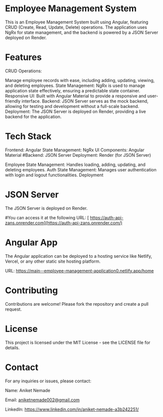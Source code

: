 
 # Employee Management System 





This is an Employee Management System built using Angular, featuring CRUD (Create, Read, Update, Delete) operations. 
The application uses NgRx for state management, and the backend is powered by a JSON Server deployed on Render.

# Features





CRUD Operations:

 Manage employee records with ease, including adding, updating, viewing, and deleting employees.
State Management: NgRx is used to manage application state effectively, ensuring a predictable state container.
Responsive UI: Built with Angular Material to provide a responsive and user-friendly interface.
Backend: JSON Server serves as the mock backend, allowing for testing and development without a full-scale backend.
Deployment: The JSON Server is deployed on Render, providing a live backend for the application.





# Tech Stack
Frontend: Angular
State Management: NgRx
UI Components: Angular Material
#Backend: JSON Server
Deployment: Render (for JSON Server)







Employee State Management: Handles loading, adding, updating, and deleting employees.
Auth State Management: Manages user authentication with login and logout functionalities.
Deployment


# JSON Server
The JSON Server is deployed on Render. 





#You can access it at the following URL:
[ https://auth-api-zans.onrender.com](https://auth-api-zans.onrender.com/)






# Angular App
The Angular application can be deployed to a hosting service like Netlify, Vercel, or any other static site hosting platform.

URL: https://main--employee-management-application0.netlify.app/home



# Contributing
Contributions are welcome! Please fork the repository and create a pull request.

# License


This project is licensed under the MIT License - see the LICENSE file for details.




# Contact
For any inquiries or issues, please contact:





Name: Aniket Nemade





Email: aniketnemade002@gmail.com

LinkedIn: https://www.linkedin.com/in/aniket-nemade-a3b242251/

